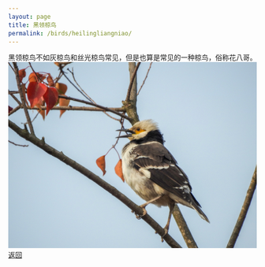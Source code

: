 ```yaml
---
layout: page
title: 黑领椋鸟
permalink: /birds/heilingliangniao/
---
```

黑领椋鸟不如灰椋鸟和丝光椋鸟常见，但是也算是常见的一种椋鸟，俗称花八哥。
![](../picture/黑领椋鸟/DSCN4569.jpg)
[返回](../../)
